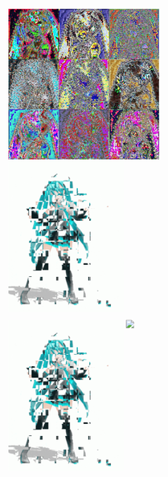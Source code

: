 <p>
<img src="images/miku1.jpg" height = 300 style="display:inline-block;mergin-right;10px;"/>

<img src="images/miku2.gif" height = 300 style="display:inline-block;">
</p>

<p>
<img src="images/miku3.gif" height = 300 style="display:inline-block;mergin-right;10px;"/>

<img src="images/miku4.gif" height = 300 style="display:inline-block;">
</p>
